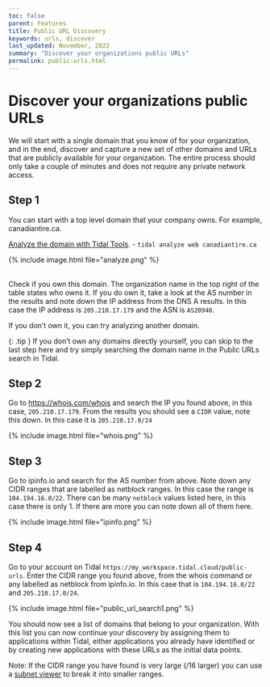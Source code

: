 ```yaml
---
toc: false
parent: Features
title: Public URL Discovery
keywords: urls, discover
last_updated: November, 2022
summary: "Discover your organizations public URLs"
permalink: public-urls.html
---
```


# Discover your organizations public URLs
We will start with a single domain that you know of for your organization, and in the end, discover
and capture a new set of other domains and URLs that are publicly available for your organization.
The entire process should only take a couple of minutes and does not require any private network access.

## Step 1
You can start with a top level domain that your company owns. For example, canadiantire.ca.

[Analyze the domain with Tidal Tools](https://guides.tidal.cloud/analyze.html). - `tidal analyze web canadiantire.ca`

{% include image.html file="analyze.png" %}
<br>
<br>

Check if you own this domain. The organization name in the top right of the table states who owns it.
If you do own it, take a look at the AS number in the results and note down the IP address from the DNS A results.
In this case the IP address is `205.210.17.179` and the ASN is `AS20940`.

If you don’t own it, you can try analyzing another domain.

{: .tip }
If you don’t own any domains directly yourself, you can skip
to the last step here and try simply searching the domain name in the
Public URLs search in Tidal.

## Step 2
Go to https://whois.com/whois and search the IP you found above, in this case, `205.210.17.179`.
From the results you should see a `CIDR` value, note this down. In this case it is `205.210.17.0/24`

{% include image.html file="whois.png" %}

## Step 3
Go to ipinfo.io and search for the AS number from above. Note down any CIDR ranges that are labelled as netblock ranges.
In this case the range is `104.194.16.0/22`. There can be many `netblock` values listed here, in this case there is only 1.
If there are more you can note down all of them here.

{% include image.html file="ipinfo.png" %}

## Step 4
Go to your account on Tidal `https://my_workspace.tidal.cloud/public-urls`.
Enter the CIDR range you found above, from the whois command or any labelled as netblock from ipinfo.io.
In this case that is `104.194.16.0/22` and `205.210.17.0/24`.

{% include image.html file="public_url_search1.png" %}

You should now see a list of domains that belong to your organization.
With this list you can now continue your discovery by assigning them to applications within Tidal,
either applications you already have identified or by creating new applications with these URLs as the initial data points.

Note: If the CIDR range you have found is very large (/16 larger) you can use a <a href="https://tidalcloud.com/subnet-builder/">subnet viewer</a> to break it into smaller ranges.
